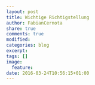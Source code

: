 ```yaml
---
layout: post
title: Wichtige Richtigstellung
author: FabianCernota
share: true
comments: true
modified:
categories: blog
excerpt:
tags: []
image:
  feature:
date: 2016-03-24T10:56:15+01:00
---
```




